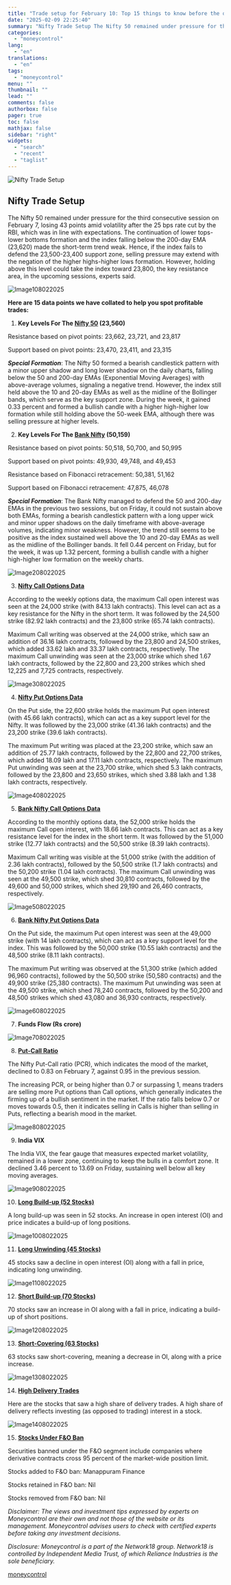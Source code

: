 ```yaml
---
title: "Trade setup for February 10: Top 15 things to know before the opening bell"
date: "2025-02-09 22:25:40"
summary: "Nifty Trade Setup The Nifty 50 remained under pressure for the third consecutive session on February 7, losing 43 points amid volatility after the 25 bps rate cut by the RBI, which was in line with expectations. The continuation of lower tops-lower bottoms formation and the index falling below the..."
categories:
  - "moneycontrol"
lang:
  - "en"
translations:
  - "en"
tags:
  - "moneycontrol"
menu: ""
thumbnail: ""
lead: ""
comments: false
authorbox: false
pager: true
toc: false
mathjax: false
sidebar: "right"
widgets:
  - "search"
  - "recent"
  - "taglist"
---
```


![Nifty Trade Setup](//stat1.moneycontrol.com/mcnews//images/grey_bg.gif "Nifty Trade Setup")

Nifty Trade Setup
-----------------

 

The Nifty 50 remained under pressure for the third consecutive session on February 7, losing 43 points amid volatility after the 25 bps rate cut by the RBI, which was in line with expectations. The continuation of lower tops-lower bottoms formation and the index falling below the 200-day EMA (23,620) made the short-term trend weak. Hence, if the index fails to defend the 23,500-23,400 support zone, selling pressure may extend with the negation of the higher highs-higher lows formation. However, holding above this level could take the index toward 23,800, the key resistance area, in the upcoming sessions, experts said.

![Image108022025](https://images.moneycontrol.com/static-mcnews/2025/02/20250207203632_Image108022025.jpg)

**Here are 15 data points we have collated to help you spot profitable trades:**

1) **Key Levels For The [Nifty 50](https://www.moneycontrol.com/indian-indices/nifty-50-9.html) (23,560)**

Resistance based on pivot points: 23,662, 23,721, and 23,817

Support based on pivot points: 23,470, 23,411, and 23,315

***Special Formation***: The Nifty 50 formed a bearish candlestick pattern with a minor upper shadow and long lower shadow on the daily charts, falling below the 50 and 200-day EMAs (Exponential Moving Averages) with above-average volumes, signaling a negative trend. However, the index still held above the 10 and 20-day EMAs as well as the midline of the Bollinger bands, which serve as the key support zone. During the week, it gained 0.33 percent and formed a bullish candle with a higher high-higher low formation while still holding above the 50-week EMA, although there was selling pressure at higher levels.

2) **Key Levels For The [Bank Nifty](https://www.moneycontrol.com/indian-indices/nifty-bank-23.html) (50,159)**

Resistance based on pivot points: 50,518, 50,700, and 50,995

Support based on pivot points: 49,930, 49,748, and 49,453

Resistance based on Fibonacci retracement: 50,381, 51,162

Support based on Fibonacci retracement: 47,875, 46,078

***Special Formation***: The Bank Nifty managed to defend the 50 and 200-day EMAs in the previous two sessions, but on Friday, it could not sustain above both EMAs, forming a bearish candlestick pattern with a long upper wick and minor upper shadows on the daily timeframe with above-average volumes, indicating minor weakness. However, the trend still seems to be positive as the index sustained well above the 10 and 20-day EMAs as well as the midline of the Bollinger bands. It fell 0.44 percent on Friday, but for the week, it was up 1.32 percent, forming a bullish candle with a higher high-higher low formation on the weekly charts.

![Image208022025](https://images.moneycontrol.com/static-mcnews/2025/02/20250207203719_Image208022025.jpg)

3) **[Nifty Call Options Data](https://www.moneycontrol.com/markets/fno-market-snapshot)**

According to the weekly options data, the maximum Call open interest was seen at the 24,000 strike (with 84.13 lakh contracts). This level can act as a key resistance for the Nifty in the short term. It was followed by the 24,500 strike (82.92 lakh contracts) and the 23,800 strike (65.74 lakh contracts).

Maximum Call writing was observed at the 24,000 strike, which saw an addition of 36.16 lakh contracts, followed by the 23,800 and 24,500 strikes, which added 33.62 lakh and 33.37 lakh contracts, respectively. The maximum Call unwinding was seen at the 23,000 strike which shed 1.67 lakh contracts, followed by the 22,800 and 23,200 strikes which shed 12,225 and 7,725 contracts, respectively.

![Image308022025](https://images.moneycontrol.com/static-mcnews/2025/02/20250207203753_Image308022025.jpg)

4) **[Nifty Put Options Data](https://www.moneycontrol.com/markets/fno-market-snapshot)**

On the Put side, the 22,600 strike holds the maximum Put open interest (with 45.66 lakh contracts), which can act as a key support level for the Nifty. It was followed by the 23,000 strike (41.36 lakh contracts) and the 23,200 strike (39.6 lakh contracts).

The maximum Put writing was placed at the 23,200 strike, which saw an addition of 25.77 lakh contracts, followed by the 22,800 and 22,700 strikes, which added 18.09 lakh and 17.11 lakh contracts, respectively. The maximum Put unwinding was seen at the 23,700 strike, which shed 5.3 lakh contracts, followed by the 23,800 and 23,650 strikes, which shed 3.88 lakh and 1.38 lakh contracts, respectively.

![Image408022025](https://images.moneycontrol.com/static-mcnews/2025/02/20250207203815_Image408022025.jpg)

5) **[Bank Nifty Call Options Data](https://www.moneycontrol.com/markets/fno-market-snapshot)**

According to the monthly options data, the 52,000 strike holds the maximum Call open interest, with 18.66 lakh contracts. This can act as a key resistance level for the index in the short term. It was followed by the 51,000 strike (12.77 lakh contracts) and the 50,500 strike (8.39 lakh contracts).

Maximum Call writing was visible at the 51,000 strike (with the addition of 2.36 lakh contracts), followed by the 50,500 strike (1.7 lakh contracts) and the 50,200 strike (1.04 lakh contracts). The maximum Call unwinding was seen at the 49,500 strike, which shed 30,810 contracts, followed by the 49,600 and 50,000 strikes, which shed 29,190 and 26,460 contracts, respectively.

![Image508022025](https://images.moneycontrol.com/static-mcnews/2025/02/20250207203843_Image508022025.jpg)

6) **[Bank Nifty Put Options Data](https://www.moneycontrol.com/markets/fno-market-snapshot)**

On the Put side, the maximum Put open interest was seen at the 49,000 strike (with 14 lakh contracts), which can act as a key support level for the index. This was followed by the 50,000 strike (10.55 lakh contracts) and the 48,500 strike (8.11 lakh contracts).

The maximum Put writing was observed at the 51,300 strike (which added 96,960 contracts), followed by the 50,500 strike (50,580 contracts) and the 49,900 strike (25,380 contracts). The maximum Put unwinding was seen at the 49,500 strike, which shed 78,240 contracts, followed by the 50,200 and 48,500 strikes which shed 43,080 and 36,930 contracts, respectively.

![Image608022025](https://images.moneycontrol.com/static-mcnews/2025/02/20250207203905_Image608022025.jpg)

7) **Funds Flow (Rs crore)**

![Image708022025](https://images.moneycontrol.com/static-mcnews/2025/02/20250207203927_Image708022025.jpg)

8) **[Put-Call Ratio](https://www.moneycontrol.com/markets/fno-market-snapshot)**

The Nifty Put-Call ratio (PCR), which indicates the mood of the market, declined to 0.83 on February 7, against 0.95 in the previous session.

The increasing PCR, or being higher than 0.7 or surpassing 1, means traders are selling more Put options than Call options, which generally indicates the firming up of a bullish sentiment in the market. If the ratio falls below 0.7 or moves towards 0.5, then it indicates selling in Calls is higher than selling in Puts, reflecting a bearish mood in the market.

![Image808022025](https://images.moneycontrol.com/static-mcnews/2025/02/20250207203949_Image808022025.jpg)

9) **India VIX**

The India VIX, the fear gauge that measures expected market volatility, remained in a lower zone, continuing to keep the bulls in a comfort zone. It declined 3.46 percent to 13.69 on Friday, sustaining well below all key moving averages.

![Image908022025](https://images.moneycontrol.com/static-mcnews/2025/02/20250207204008_Image908022025.jpg)

10) **[Long Build-up (52 Stocks)](https://www.moneycontrol.com/markets/fno-market-snapshot)**

A long build-up was seen in 52 stocks. An increase in open interest (OI) and price indicates a build-up of long positions.

![Image1008022025](https://images.moneycontrol.com/static-mcnews/2025/02/20250207204035_Image1008022025.jpg)

11) **[Long Unwinding (45 Stocks)](https://www.moneycontrol.com/markets/fno-market-snapshot)**

45 stocks saw a decline in open interest (OI) along with a fall in price, indicating long unwinding.

![Image1108022025](https://images.moneycontrol.com/static-mcnews/2025/02/20250207204055_Image1108022025.jpg)

12) **[Short Build-up (70 Stocks)](https://www.moneycontrol.com/markets/fno-market-snapshot)**

70 stocks saw an increase in OI along with a fall in price, indicating a build-up of short positions.

![Image1208022025](https://images.moneycontrol.com/static-mcnews/2025/02/20250207204118_Image1208022025.jpg)

13) **[Short-Covering (63 Stocks)](https://www.moneycontrol.com/markets/fno-market-snapshot)**

63 stocks saw short-covering, meaning a decrease in OI, along with a price increase.

![Image1308022025](https://images.moneycontrol.com/static-mcnews/2025/02/20250207204137_Image1308022025.jpg)

14) **[High Delivery Trades](https://www.moneycontrol.com/markets/fno-market-snapshot)**

Here are the stocks that saw a high share of delivery trades. A high share of delivery reflects investing (as opposed to trading) interest in a stock.

![Image1408022025](https://images.moneycontrol.com/static-mcnews/2025/02/20250207204201_Image1408022025.jpg)

15) **[Stocks Under F&O Ban](https://www.moneycontrol.com/markets/fno-market-snapshot)**

Securities banned under the F&O segment include companies where derivative contracts cross 95 percent of the market-wide position limit.

Stocks added to F&O ban: Manappuram Finance

Stocks retained in F&O ban: Nil

Stocks removed from F&O ban: Nil

*Disclaimer: The views and investment tips expressed by experts on Moneycontrol are their own and not those of the website or its management. Moneycontrol advises users to check with certified experts before taking any investment decisions.*

*Disclosure: Moneycontrol is a part of the Network18 group. Network18 is controlled by Independent Media Trust, of which Reliance Industries is the sole beneficiary.*

[moneycontrol](https://www.moneycontrol.com/news/business/markets/trade-setup-for-february-10-top-15-things-to-know-before-the-opening-bell-12934134.html)
